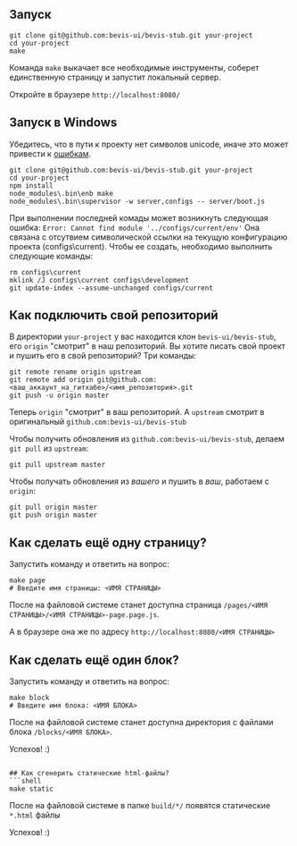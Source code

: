 ## Запуск
```shell
git clone git@github.com:bevis-ui/bevis-stub.git your-project
cd your-project
make
```
Команда `make` выкачает все необходимые инструменты, соберет единственную страницу и запустит локальный сервер.

Откройте в браузере `http://localhost:8080/`

## Запуск в Windows
Убедитесь, что в пути к проекту нет символов unicode, иначе это может привести к  [ошибкам](https://github.com/bevis-ui/bevis-stub/issues/9). 

```shell
git clone git@github.com:bevis-ui/bevis-stub.git your-project
cd your-project
npm install
node_modules\.bin\enb make
node_modules\.bin\supervisor -w server,configs -- server/boot.js
```
При выполнении последней комады может возникнуть следующая ошибка:
`Error: Cannot find module '../configs/current/env'`
Она связана с отсутвием символической ссылки на текущую конфигурацию проекта (configs\current). 
Чтобы ее создать, необходимо выполнить следующие команды:
```shell
rm configs\current
mklink /J configs\current configs\development
git update-index --assume-unchanged configs/current
```

## Как подключить свой репозиторий
В директории `your-project` у вас находится клон `bevis-ui/bevis-stub`, его `origin` "смотрит" в наш репозиторий.
 Вы хотите писать свой проект и пушить его в свой репозиторий? Три команды:  
```shell
git remote rename origin upstream
git remote add origin git@github.com:<ваш_аккаунт_на_гитхабе>/<имя_репозитория>.git
git push -u origin master
```
Теперь `origin` "смотрит" в ваш репозиторий. А `upstream` смотрит в оригинальный `github.com:bevis-ui/bevis-stub` 

Чтобы получить обновления из `github.com:bevis-ui/bevis-stub`, делаем `git pull` из `upstream`:
```
git pull upstream master
```
Чтобы получать обновления из _вашего_ и пушить в _ваш_, работаем с `origin`:
```
git pull origin master
git push origin master
```

## Как сделать ещё одну страницу?
Запустить команду и ответить на вопрос:
```shell
make page
# Введите имя страницы: <ИМЯ СТРАНИЦЫ>
```
После на файловой системе станет доступна страница `/pages/<ИМЯ СТРАНИЦЫ>/<ИМЯ СТРАНИЦЫ>-page.page.js`.

А в браузере она же по адресу `http://localhost:8080/<ИМЯ СТРАНИЦЫ>`


## Как сделать ещё один блок?
Запустить команду и ответить на вопрос:
```shell
make block
# Введите имя блока: <ИМЯ БЛОКА>
```
После на файловой системе станет доступна директория с файлами блока `/blocks/<ИМЯ БЛОКА>`.

Успехов! :)
```

## Как сгенерить статические html-файлы?
```shell
make static
```
После на файловой системе в папке `build/*/` появятся статические `*.html` файлы 

Успехов! :)
```
